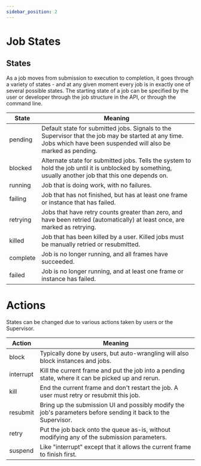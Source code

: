 ```yaml
---
sidebar_position: 2
---
```


# Job States

## States
As a job moves from submission to execution to completion, it goes through a
variety of states - and at any given moment every job is in exactly one of
several possible states. The starting state of a job can be specified by the
user or developer through the job structure in the API, or through the command line.

| State | Meaning |
| ---   | ---     |
| pending |	Default state for submitted jobs. Signals to the Supervisor that the job may be started at any time. Jobs which have been suspended will also be marked as pending. |
| blocked |	Alternate state for submitted jobs. Tells the system to hold the job until it is unblocked by something, usually another job that this one depends on. |
| running |	Job that is doing work, with no failures. |
| failing |	Job that has not finished, but has at least one frame or instance that has failed. |
| retrying |	Jobs that have retry counts greater than zero, and have been retried (automatically) at least once, are marked as retrying. |
| killed |	Job that has been killed by a user. Killed jobs must be manually retried or resubmitted. |
| complete |	Job is no longer running, and all frames have succeeded. |
| failed |	Job is no longer running, and at least one frame or instance has failed. |

# Actions
States can be changed due to various actions taken by users or the Supervisor.

| Action | Meaning |
| ---    | ---     |
| block	| Typically done by users, but auto-wrangling will also block instances and jobs. |
| interrupt	| Kill the current frame and put the job into a pending state, where it can be picked up and rerun. |
| kill	| End the current frame and don't restart the job. A user must retry or resubmit this job. |
| resubmit	| Bring up the submission UI and possibly modify the job's parameters before sending it back to the Supervisor. |
| retry	| Put the job back onto the queue as-is, without modifying any of the submission parameters. |
| suspend	| Like "interrupt" except that it allows the current frame to finish first. |

